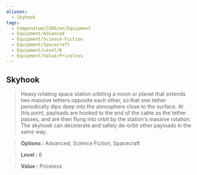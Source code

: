 ```yaml
---
aliases:
  - Skyhook
tags:
  - Compendium/CSRD/en/Equipment
  - Equipment/Advanced
  - Equipment/Science-Fiction
  - Equipment/Spacecraft
  - Equipment/Level/6
  - Equipment/Value/Priceless
---
```

    
      
## Skyhook      
      
>Heavy rotating space station orbiting a moon or planet that extends two massive tethers opposite each other, so that one tether periodically dips deep into the atmosphere close to the surface. At this point, payloads are hooked to the end of the cable as the tether passes, and are then flung into orbit by the station's massive rotation. The skyhook can decelerate and safely de-orbit other payloads in the same way.      
> **Options :** Advanced, Science Fiction, Spacecraft      
> **Level :** 6      
> **Value :** Priceless